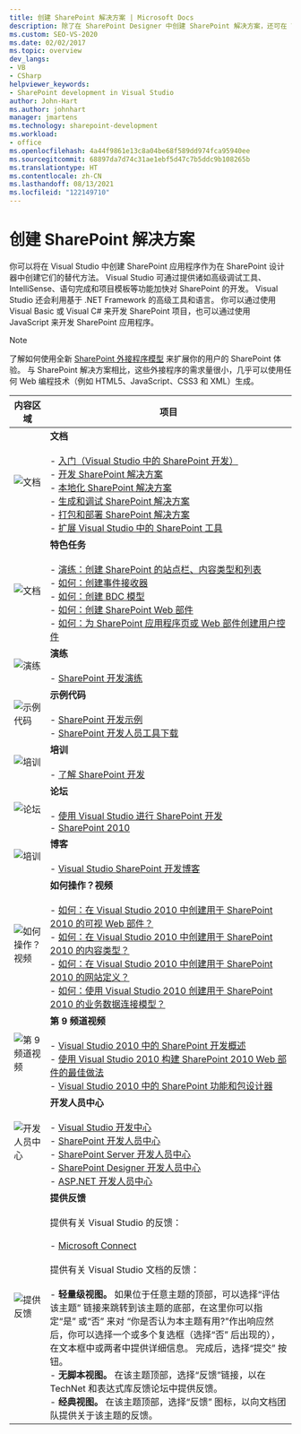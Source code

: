 ```yaml
---
title: 创建 SharePoint 解决方案 | Microsoft Docs
description: 除了在 SharePoint Designer 中创建 SharePoint 解决方案，还可在 Visual Studio 中创建它们。
ms.custom: SEO-VS-2020
ms.date: 02/02/2017
ms.topic: overview
dev_langs:
- VB
- CSharp
helpviewer_keywords:
- SharePoint development in Visual Studio
author: John-Hart
ms.author: johnhart
manager: jmartens
ms.technology: sharepoint-development
ms.workload:
- office
ms.openlocfilehash: 4a44f9861e13c8a04be68f589dd974fca95940ee
ms.sourcegitcommit: 68897da7d74c31ae1ebf5d47c7b5ddc9b108265b
ms.translationtype: HT
ms.contentlocale: zh-CN
ms.lasthandoff: 08/13/2021
ms.locfileid: "122149710"
---
```

# <a name="create-sharepoint-solutions"></a>创建 SharePoint 解决方案

  你可以将在 Visual Studio 中创建 SharePoint 应用程序作为在 SharePoint 设计器中创建它们的替代方法。 Visual Studio 可通过提供诸如高级调试工具、IntelliSense、语句完成和项目模板等功能加快对 SharePoint 的开发。 Visual Studio 还会利用基于 .NET Framework 的高级工具和语言。 你可以通过使用 Visual Basic 或 Visual C# 来开发 SharePoint 项目，也可以通过使用 JavaScript 来开发 SharePoint 应用程序。

> [!NOTE]
> 了解如何使用全新 [SharePoint 外接程序模型](/sharepoint/dev/sp-add-ins/sharepoint-add-ins) 来扩展你的用户的 SharePoint 体验。 与 SharePoint 解决方案相比，这些外接程序的需求量很小，几乎可以使用任何 Web 编程技术（例如 HTML5、JavaScript、CSS3 和 XML）生成。

|内容区域|项目|
|-|-|
|![文档](../sharepoint/media/vs-icon-documentation.gif "文档")|**文档**<br /><br /> -   [入门（Visual Studio 中的 SharePoint 开发）](../sharepoint/getting-started-sharepoint-development-in-visual-studio.md)<br />-   [开发 SharePoint 解决方案](../sharepoint/developing-sharepoint-solutions.md)<br />-   [本地化 SharePoint 解决方案](../sharepoint/localizing-sharepoint-solutions.md)<br />-   [生成和调试 SharePoint 解决方案](../sharepoint/building-and-debugging-sharepoint-solutions.md)<br />-   [打包和部署 SharePoint 解决方案](../sharepoint/packaging-and-deploying-sharepoint-solutions.md)<br />-   [扩展 Visual Studio 中的 SharePoint 工具](../sharepoint/extending-the-sharepoint-tools-in-visual-studio.md)|
|![文档](../sharepoint/media/vs-icon-documentation.gif "文档")|**特色任务**<br /><br /> -   [演练：创建 SharePoint 的站点栏、内容类型和列表](../sharepoint/walkthrough-create-a-site-column-content-type-and-list-for-sharepoint.md)<br />-   [如何：创建事件接收器](../sharepoint/how-to-create-an-event-receiver.md)<br />-   [如何：创建 BDC 模型](../sharepoint/how-to-create-a-bdc-model.md)<br />-   [如何：创建 SharePoint Web 部件](../sharepoint/how-to-create-a-sharepoint-web-part.md)<br />-   [如何：为 SharePoint 应用程序页或 Web 部件创建用户控件](../sharepoint/how-to-create-a-user-control-for-a-sharepoint-application-page-or-web-part.md)|
|![演练](../sharepoint/media/vs-icon-walkthroughs.gif "演练")|**演练**<br /><br /> -   [SharePoint 开发演练](../sharepoint/sharepoint-development-walkthroughs.md)|
|![示例代码](../sharepoint/media/vs-icon-codesamples.gif "代码示例")|**示例代码**<br /><br /> -   [SharePoint 开发示例](../sharepoint/sharepoint-development-samples.md)<br />-   [SharePoint 开发人员工具下载](/sharepoint/dev/)|
|![培训](../sharepoint/media/vs-icon-training.gif "培训")|**培训**<br /><br /> -   [了解 SharePoint 开发](/sharepoint/dev/)|
|![论坛](../sharepoint/media/vs-icon-forums.gif "论坛")|**论坛**<br /><br /> -   [使用 Visual Studio 进行 SharePoint 开发](https://social.msdn.microsoft.com/Forums/vstudio/home?forum=vssharepointdevelopment)<br />-   [SharePoint 2010](https://social.msdn.microsoft.com/Forums/sharepoint/home?category=sharepoint2010,sharepoint)|
|![培训](../sharepoint/media/vs-icon-training.gif "培训")|**博客**<br /><br /> -   [Visual Studio SharePoint 开发博客](/archive/blogs/vssharepointtoolsblog/)|
|![如何操作？视频](../sharepoint/media/vs-icon-howdoivideos.gif "“如何实现”视频")|**如何操作？视频**<br /><br /> -   [如何：在 Visual Studio 2010 中创建用于 SharePoint 2010 的可视 Web 部件？](https://visualstudio.microsoft.com/)<br />-   [如何：在 Visual Studio 2010 中创建用于 SharePoint 2010 的内容类型？](/previous-versions/visualstudio/visual-studio-2010/dd831853\(v\=vs.100\))<br />-   [如何：在 Visual Studio 2010 中创建用于 SharePoint 2010 的网站定义？](/previous-versions/visualstudio/visual-studio-2010/dd831853\(v\=vs.100\))<br />-   [如何：使用 Visual Studio 2010 创建用于 SharePoint 2010 的业务数据连接模型？](/previous-versions/visualstudio/visual-studio-2010/dd831853\(v\=vs.100\))|
|![第 9 频道视频](../sharepoint/media/vs-icon-channel9videos.gif "第 9 频道视频")|**第 9 频道视频**<br /><br /> -   [Visual Studio 2010 中的 SharePoint 开发概述](https://channel9.msdn.com/blogs/funkyonex/overview-of-sharepoint-development-in-visual-studio-2010)<br />-   [使用 Visual Studio 2010 构建 SharePoint 2010 Web 部件的最佳做法](https://channel9.msdn.com/blogs/funkyonex/best-practices-on-building-sharepoint-2010-web-parts-with-visual-studio-2010)<br />-   [Visual Studio 2010 中的 SharePoint 功能和包设计器](https://channel9.msdn.com/blogs/funkyonex/sharepoint-feature-and-package-designers-in-visual-studio-2010)|
|![开发人员中心](../sharepoint/media/vs-icon-msdndevcenter.gif "开发人员中心")|**开发人员中心**<br /><br /> -   [Visual Studio 开发中心](https://visualstudio.microsoft.com/)<br />-   [SharePoint 开发人员中心](/sharepoint/dev/)<br />-   [SharePoint Server 开发人员中心](/previous-versions/office/fp161348\(v\=office.15\))<br />-   [SharePoint Designer 开发人员中心](/previous-versions/office/fp161348\(v\=office.15\))<br />-   [ASP.NET 开发人员中心](/previous-versions/msdn10/aa336522(v=msdn.10))|
|![提供反馈](../sharepoint/media/vs-icon-feedback.gif "提供反馈")|**提供反馈**<br /><br /> 提供有关 Visual Studio 的反馈：<br /><br /> -   [Microsoft Connect](/collaborate/connect-redirect)<br /><br /> 提供有关 Visual Studio 文档的反馈：<br /><br /> -   **轻量级视图。** 如果位于任意主题的顶部，可以选择“评估该主题”  链接来跳转到该主题的底部，在这里你可以指定“是”  或“否”  来对  “你是否认为本主题有用?”作出响应然后，你可以选择一个或多个复选框（选择“否” 后出现的），在文本框中或两者中提供详细信息。 完成后，选择“提交”  按钮。<br />-   **无脚本视图。** 在该主题顶部，选择“反馈”链接，以在 TechNet 和表达式库反馈论坛中提供反馈。<br />-   **经典视图。** 在该主题顶部，选择“反馈”  图标，以向文档团队提供关于该主题的反馈。|
